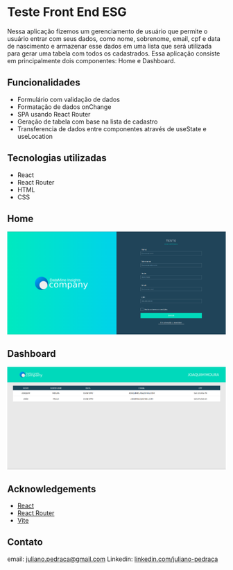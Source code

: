 # Teste Front End ESG

Nessa aplicação fizemos um gerenciamento de usuário que permite o usuário entrar com seus dados, como
nome, sobrenome, email, cpf e data de nascimento e armazenar esse dados em uma lista que será utilizada para gerar uma tabela com todos os cadastrados.
Essa aplicação consiste em principalmente dois componentes: Home e Dashboard.

## Funcionalidades

- Formulário com validação de dados
- Formatação de dados onChange
- SPA usando React Router
- Geração de tabela com base na lista de cadastro
- Transferencia de dados entre componentes através de useState e useLocation

## Tecnologias utilizadas

- React
- React Router
- HTML
- CSS

## Home

![Alt text](./public/home-component.png?raw=true "home-component")


## Dashboard

![Alt text](./public/dashboard-component.png?raw=true "home-component")

## Acknowledgements

- [React](https://reactjs.org/)
- [React Router](https://reactrouter.com/)
- [Vite](https://vitejs.dev/guide/)

## Contato

email: [juliano.pedraca@gmail.com](mailto:juliano.pedraca@gmail.com)
Linkedin: [linkedin.com/juliano-pedraça](https://www.linkedin.com/in/juliano-pedra%C3%A7a-9b3387144/)
